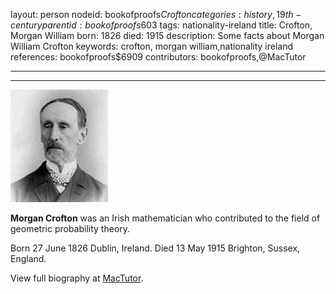 layout: person
nodeid: bookofproofs$Crofton
categories: history,19th-century
parentid: bookofproofs$603
tags: nationality-ireland
title: Crofton, Morgan William
born: 1826
died: 1915
description: Some facts about Morgan William Crofton
keywords: crofton, morgan william,nationality ireland
references: bookofproofs$6909
contributors: bookofproofs,@MacTutor

---


---

![Crofton.jpg](https://github.com/bookofproofs/bookofproofs.github.io/blob/main/_sources/_assets/images/portraits/Crofton.jpg?raw=true)

**Morgan Crofton**  was an Irish mathematician who contributed to the field of geometric probability theory.

Born 27 June 1826 Dublin, Ireland. Died 13 May 1915 Brighton, Sussex, England.


View full biography at [MacTutor](https://mathshistory.st-andrews.ac.uk/Biographies/Crofton/).